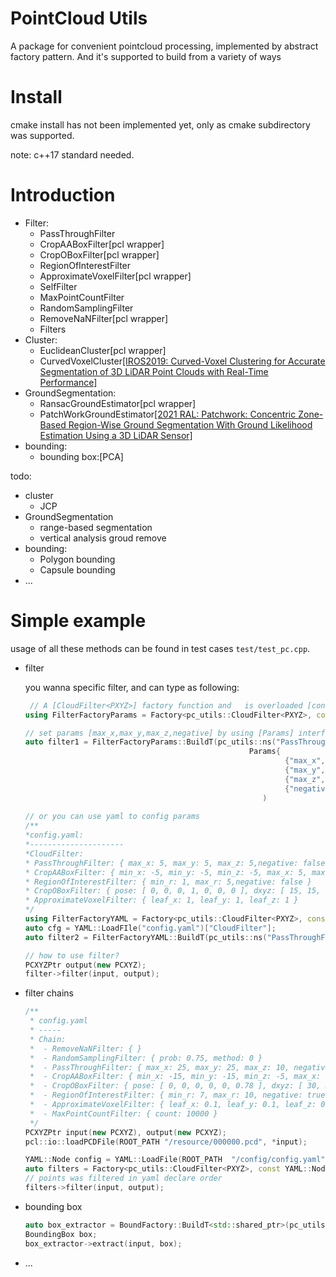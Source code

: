 # PointCloud Utils

A package for convenient pointcloud processing, implemented by abstract factory pattern. And it's supported to build from a variety of ways

# Install

cmake install has not been implemented yet, only as cmake subdirectory was supported.

note: c++17 standard needed.

# Introduction

* Filter:
  * PassThroughFilter 
  * CropAABoxFilter[pcl wrapper]
  * CropOBoxFilter[pcl wrapper]
  * RegionOfInterestFilter 
  * ApproximateVoxelFilter[pcl wrapper]
  * SelfFilter 
  * MaxPointCountFilter 
  * RandomSamplingFilter 
  * RemoveNaNFilter[pcl wrapper]
  * Filters
* Cluster:
  * EuclideanCluster[pcl wrapper]
  * CurvedVoxelCluster[[IROS2019: Curved-Voxel Clustering for Accurate Segmentation of 3D LiDAR Point Clouds with Real-Time Performance]](https://ieeexplore.ieee.org/abstract/document/8968026)
* GroundSegmentation:
  * RansacGroundEstimator[pcl wrapper]
  * PatchWorkGroundEstimator[[2021 RAL: Patchwork: Concentric Zone-Based Region-Wise Ground Segmentation With Ground Likelihood Estimation Using a 3D LiDAR Sensor]](https://ieeexplore.ieee.org/abstract/document/9466396)
* bounding:
  * bounding box:[PCA]

todo:

* cluster
  * JCP
* GroundSegmentation
  * range-based segmentation
  * vertical analysis groud remove
* bounding:
  * Polygon bounding  
  * Capsule bounding 
* ...

# Simple example

usage of all these methods can be found in test cases `test/test_pc.cpp`.

* filter

  you wanna specific filter, and can type as following:

  ```c++
   // A [CloudFilter<PXYZ>] factory function and   is overloaded [const Params &]
  using FilterFactoryParams = Factory<pc_utils::CloudFilter<PXYZ>, const Params &>; 
  
  // set params [max_x,max_y,max_z,negative] by using [Params] interface
  auto filter1 = FilterFactoryParams::BuildT(pc_utils::ns("PassThroughFilter"),
                                                    Params{
                                                            {"max_x",    5.0f},
                                                            {"max_y",    5.0f},
                                                            {"max_z",    5.0f},
                                                            {"negative", false}})
                                                       )
      
  // or you can use yaml to config params                                            
  /**
  *config.yaml:
  *---------------------
  *CloudFilter:
  *	PassThroughFilter: { max_x: 5, max_y: 5, max_z: 5,negative: false }
  *	CropAABoxFilter: { min_x: -5, min_y: -5, min_z: -5, max_x: 5, max_y: 5, max_z: 5,negative: false }
  *	RegionOfInterestFilter: { min_r: 1, max_r: 5,negative: false }
  *	CropOBoxFilter: { pose: [ 0, 0, 0, 1, 0, 0, 0 ], dxyz: [ 15, 15, 15 ], negative: false }
  *	ApproximateVoxelFilter: { leaf_x: 1, leaf_y: 1, leaf_z: 1 }
  */
  using FilterFactoryYAML = Factory<pc_utils::CloudFilter<PXYZ>, const YAML::Node &>; 
  auto cfg = YAML::LoadFIle("config.yaml")["CloudFilter"];
  auto filter2 = FilterFactoryYAML::BuildT(pc_utils::ns("PassThroughFilter"),cfg["PassThroughFilter"]);
  
  // how to use filter?
  PCXYZPtr output(new PCXYZ);
  filter->filter(input, output);
  ```

* filter chains

  ```c++
  /**
   * config.yaml
   * -----
   * Chain:
   *  - RemoveNaNFilter: { }
   *  - RandomSamplingFilter: { prob: 0.75, method: 0 }
   *  - PassThroughFilter: { max_x: 25, max_y: 25, max_z: 10, negative: false }
   *  - CropAABoxFilter: { min_x: -15, min_y: -15, min_z: -5, max_x: 15, max_y: 15, max_z: 5,negative: false }
   *  - CropOBoxFilter: { pose: [ 0, 0, 0, 0, 0, 0.78 ], dxyz: [ 30, 30, 30 ], negative: false }
   *  - RegionOfInterestFilter: { min_r: 7, max_r: 10, negative: true }
   *  - ApproximateVoxelFilter: { leaf_x: 0.1, leaf_y: 0.1, leaf_z: 0.1 }
   *  - MaxPointCountFilter: { count: 10000 }
   */
  PCXYZPtr input(new PCXYZ), output(new PCXYZ);
  pcl::io::loadPCDFile(ROOT_PATH "/resource/000000.pcd", *input);
  
  YAML::Node config = YAML::LoadFile(ROOT_PATH  "/config/config.yaml")["CloudFilter"]["Chain"];
  auto filters = Factory<pc_utils::CloudFilter<PXYZ>, const YAML::Node &>::BuildT(pc_utils::ns("Filters"), config);
  // points was filtered in yaml declare order
  filters->filter(input, output);
  ```

* bounding box

  ```c++
  auto box_extractor = BoundFactory::BuildT<std::shared_ptr>(pc_utils::ns("OrientedBBox2p5DExtractor"));
  BoundingBox box;
  box_extractor->extract(input, box);
  ```

* ...


